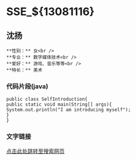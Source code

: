# SSE_${13081116}

沈扬
---------------------------------------------
    **性别：** 女<br />
    **专业：** 数字媒体技术<br />
    **爱好：** 游戏、音乐等等<br />
    **特长：** 美术

### 代码片段(java)
    public class SelfIntroduction{
    public static void main(String[] args){
    System.out.println("I am introducing myself");
    }
    }

### 文字链接
[点击此处跳转至搜索网页](http://cn.bing.com/)
